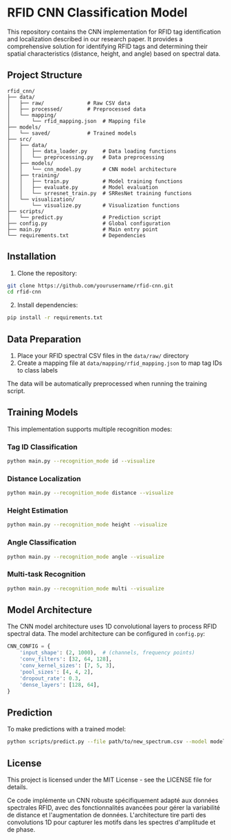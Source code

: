 # RFID CNN Classification Model

This repository contains the CNN implementation for RFID tag identification and localization described in our research paper. It provides a comprehensive solution for identifying RFID tags and determining their spatial characteristics (distance, height, and angle) based on spectral data.

## Project Structure

```
rfid_cnn/
├── data/
│   ├── raw/              # Raw CSV data
│   ├── processed/        # Preprocessed data
│   └── mapping/
│       └── rfid_mapping.json  # Mapping file
├── models/
│   └── saved/            # Trained models
├── src/
│   ├── data/
│   │   ├── data_loader.py     # Data loading functions
│   │   └── preprocessing.py   # Data preprocessing
│   ├── models/
│   │   └── cnn_model.py       # CNN model architecture
│   ├── training/
│   │   ├── train.py           # Model training functions
│   │   ├── evaluate.py        # Model evaluation
│   │   └── srresnet_train.py  # SRResNet training functions
│   └── visualization/
│       └── visualize.py       # Visualization functions
├── scripts/
│   └── predict.py             # Prediction script
├── config.py                  # Global configuration
├── main.py                    # Main entry point
└── requirements.txt           # Dependencies
```

## Installation

1. Clone the repository:
```bash
git clone https://github.com/yourusername/rfid-cnn.git
cd rfid-cnn
```

2. Install dependencies:
```bash
pip install -r requirements.txt
```

## Data Preparation

1. Place your RFID spectral CSV files in the `data/raw/` directory
2. Create a mapping file at `data/mapping/rfid_mapping.json` to map tag IDs to class labels

The data will be automatically preprocessed when running the training script.

## Training Models

This implementation supports multiple recognition modes:

### Tag ID Classification
```bash
python main.py --recognition_mode id --visualize
```

### Distance Localization
```bash
python main.py --recognition_mode distance --visualize
```

### Height Estimation
```bash
python main.py --recognition_mode height --visualize
```

### Angle Classification
```bash
python main.py --recognition_mode angle --visualize
```

### Multi-task Recognition
```bash
python main.py --recognition_mode multi --visualize
```

## Model Architecture

The CNN model architecture uses 1D convolutional layers to process RFID spectral data. The model architecture can be configured in `config.py`:

```python
CNN_CONFIG = {
    'input_shape': (2, 1000),  # (channels, frequency points)
    'conv_filters': [32, 64, 128],
    'conv_kernel_sizes': [7, 5, 3],
    'pool_sizes': [4, 4, 2],
    'dropout_rate': 0.3,
    'dense_layers': [128, 64],
}
```

## Prediction

To make predictions with a trained model:

```bash
python scripts/predict.py --file path/to/new_spectrum.csv --model models/saved/rfid_cnn_model.h5 --labels models/saved/class_labels.json
```

## License

This project is licensed under the MIT License - see the LICENSE file for details.

Ce code implémente un CNN robuste spécifiquement adapté aux données spectrales RFID, avec des fonctionnalités avancées pour gérer la variabilité de distance et l'augmentation de données. L'architecture tire parti des convolutions 1D pour capturer les motifs dans les spectres d'amplitude et de phase.
